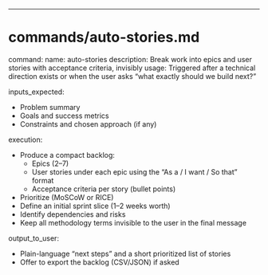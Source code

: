 ---

# commands/auto-stories.md

command:
name: auto-stories
description: Break work into epics and user stories with acceptance criteria, invisibly
usage: Triggered after a technical direction exists or when the user asks “what exactly should we build next?”

inputs_expected:

- Problem summary
- Goals and success metrics
- Constraints and chosen approach (if any)

execution:

- Produce a compact backlog:
  - Epics (2–7)
  - User stories under each epic using the “As a / I want / So that” format
  - Acceptance criteria per story (bullet points)
- Prioritize (MoSCoW or RICE)
- Define an initial sprint slice (1–2 weeks worth)
- Identify dependencies and risks
- Keep all methodology terms invisible to the user in the final message

output_to_user:

- Plain-language “next steps” and a short prioritized list of stories
- Offer to export the backlog (CSV/JSON) if asked
